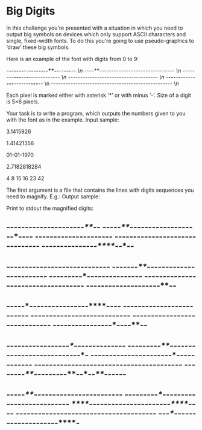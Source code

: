 # Big Digits

 In this challenge you're presented with a situation in which you need to output big symbols on devices which only support ASCII characters and single, fixed-width fonts. To do this you're going to use pseudo-graphics to ‘draw’ these big symbols.

Here is an example of the font with digits from 0 to 9:

-**----*--***--***---*---****--**--****--**---**-- \n
*--*--**-----*----*-*--*-*----*-------*-*--*-*--*- \n
*--*---*---**---**--****-***--***----*---**---***- \n
*--*---*--*-------*----*----*-*--*--*---*--*----*- \n
-**---***-****-***-----*-***---**---*----**---**-- \n
-------------------------------------------------- \n

Each pixel is marked either with asterisk ‘*’ or with minus ‘-’. Size of a digit is 5×6 pixels.

Your task is to write a program, which outputs the numbers given to you with the font as in the example.
Input sample:

3.1415926

1.41421356

01-01-1970

2.7182818284

4 8 15 16 23 42

The first argument is a file that contains the lines with digits sequences you need to magnify. E.g.:
Output sample: 

Print to stdout the magnified digits:

***----*---*-----*--****--**--***---**--
---*--**--*--*--**--*----*--*----*-*----
-**----*--****---*--***---***--**--***--
---*---*-----*---*-----*----*-*----*--*-
***---***----*--***-***---**--****--**--
----------------------------------------
--*---*-----*---*---***----*--***--****--**--
-**--*--*--**--*--*----*--**-----*-*----*----
--*--****---*--****--**----*---**--***--***--
--*-----*---*-----*-*------*-----*----*-*--*-
-***----*--***----*-****--***-***--***---**--
---------------------------------------------
-**----*---**----*----*---**--****--**--
*--*--**--*--*--**---**--*--*----*-*--*-
*--*---*--*--*---*----*---***---*--*--*-
*--*---*--*--*---*----*-----*--*---*--*-
-**---***--**---***--***--**---*----**--
----------------------------------------
***--****---*---**--***---**----*---**--***---**---*---
---*----*--**--*--*----*-*--*--**--*--*----*-*--*-*--*-
-**----*----*---**---**---**----*---**---**---**--****-
*-----*-----*--*--*-*----*--*---*--*--*-*----*--*----*-
****--*----***--**--****--**---***--**--****--**-----*-
-------------------------------------------------------
-*----**----*--****---*---**--***--***---*---***--
*--*-*--*--**--*-----**--*-------*----*-*--*----*-
****--**----*--***----*--***---**---**--****--**--
---*-*--*---*-----*---*--*--*-*-------*----*-*----
---*--**---***-***---***--**--****-***-----*-****-
--------------------------------------------------
